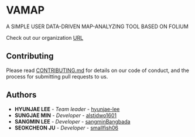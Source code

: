 # VAMAP

A SIMPLE USER DATA-DRIVEN MAP-ANALYZING TOOL BASED ON FOLIUM

Check out our organization [URL](https://github.com/opensource-projectteam16)

## Contributing

Please read [CONTRIBUTING.md](https://github.com/CAU-OSS-2019/team-project-team16/CONTRIBUTING.md) for details on our code of conduct, and the process for submitting pull requests to us.

## Authors

* **HYUNJAE LEE** - *Team leader* - [hyunjae-lee](https://github.com/hyunjae-lee)
* **SUNGJAE MIN** - *Developer* - [alstjdwo1601](https://github.com/alstjdwo1601)
* **SANGMIN LEE** - *Developer* - [sangminBangbada](https://github.com/sangminBangbada)
* **SEOKCHEON JU** - *Developer* - [smallfish06](https://github.com/smallfish06)

